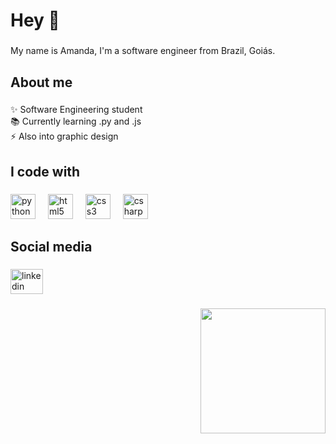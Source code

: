 <h1 align="left">Hey 👋</h1>

###

<p align="left">My name is Amanda, I'm a software engineer from Brazil, Goiás.</p>

###

<h2 align="left">About me</h2>

###

<p align="left">✨ Software Engineering student<br>📚 Currently learning .py and .js<br>⚡ Also into graphic design</p>

###

<h2 align="left">I code with</h2>

###

<div align="left">
  <img src="https://cdn.jsdelivr.net/gh/devicons/devicon/icons/python/python-original.svg" height="40" alt="python logo"  />
  <img width="12" />
  <img src="https://cdn.jsdelivr.net/gh/devicons/devicon/icons/html5/html5-original.svg" height="40" alt="html5 logo"  />
  <img width="12" />
  <img src="https://cdn.jsdelivr.net/gh/devicons/devicon/icons/css3/css3-original.svg" height="40" alt="css3 logo"  />
  <img width="12" />
  <img src="https://cdn.jsdelivr.net/gh/devicons/devicon/icons/javascript/javascript-original.svg" height="40" alt="csharp logo"  />
</div>

###

<h2 align="left">Social media</h2>

###

<div align="left">
  <a href="https://www.linkedin.com/in/amanda-andrade-b222692a4/" target="_blank">
    <img src="https://raw.githubusercontent.com/maurodesouza/profile-readme-generator/master/src/assets/icons/social/linkedin/default.svg" width="52" height="40" alt="linkedin logo"  />
  </a>
</div>

###

<div align="right">
  <img height="200" src="https://images-ext-1.discordapp.net/external/RjtNWoatVQfC4Iz-ozzPisa4qJ_28ftKOltfRzr_yww/https/www.gifcen.com/wp-content/uploads/2022/09/png-gif-8.gif?width=414&height=414"/>
</div>

###

